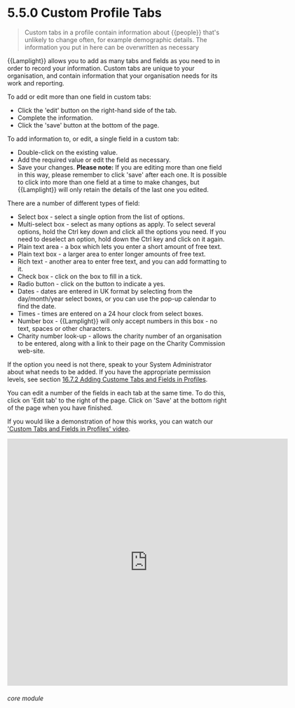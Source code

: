# 5.5.0 <i class="fa fa-user"></i> Custom Profile Tabs

> Custom tabs in a profile contain information about {{people}} that's unlikely to change often, for example demographic details. The information you put in here can be overwritten as necessary



{{Lamplight}} allows you to add as many tabs and fields as you need to in order to record your information. Custom tabs are unique to your organisation, and contain information that your organisation needs for its work and reporting. 

To add or edit more than one field in custom tabs:
- Click the 'edit' button on the right-hand side of the tab.
- Complete the information.
- Click the 'save' button at the bottom of the page.  

To add information to, or edit, a single field in a custom tab:
- Double-click on the existing value. 
- Add the required value or edit the field as necessary. 
- Save your changes. 
**Please note:** If you are editing more than one field in this way, please remember to click 'save' after each one. It is possible to click into more than one field at a time to make changes, but {{Lamplight}} will only retain the details of the last one you edited. 

There are a number of different types of field:
- Select box - select a single option from the list of options.
- Multi-select box - select as many options as apply. To select several options, hold the Ctrl key down and click all the options you need. If you need to deselect an option, hold down the Ctrl key and click on it again. 
- Plain text area - a box which lets you enter a short amount of free text.
- Plain text box - a larger area to enter longer amounts of free text.
- Rich text - another area to enter free text, and you can add formatting to it.
- Check box - click on the box to fill in a tick.
- Radio button - click on the button to indicate a yes.
- Dates - dates are entered in UK format by selecting from the day/month/year select boxes, or you can use the pop-up calendar to find the date.
- Times - times are entered on a 24 hour clock from select boxes.
- Number box - {{Lamplight}} will only accept numbers in this box - no text, spaces or other characters.
- Charity number look-up - allows the charity number of an organisation to be entered, along with a link to their page on the Charity Commission web-site.

If the option you need is not there, speak to your System Administrator about what needs to be added. If you have the appropriate permission levels, see section [16.7.2 Adding Custome Tabs and Fields in Profiles](/help/index/p/16.7.2). 

You can edit a number of the fields in each tab at the same time. To do this, click on 'Edit tab' to the right of the page. Click on 'Save' at the bottom right of the page when you have finished. 

If you would like a demonstration of how this works, you can watch our ['Custom Tabs and Fields in Profiles' video](/help/index/p/51.2.3). 

<iframe width="640" height="564" src="https://player.vimeo.com/video/279238902" frameborder="0" allowFullScreen mozallowfullscreen webkitAllowFullScreen></iframe>


###### core module

